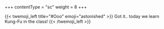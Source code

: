 +++
contentType = "sc"
weight = 8
+++

{{< twemoji_left title="#Ooo" emoji="astonished" >}}
Got it.. today we learn Kung-Fu in the class!
{{< /twemoji_left >}}


